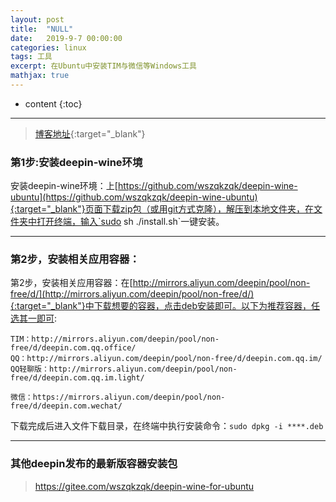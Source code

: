 ```yaml
---
layout: post
title:  "NULL"
date:   2019-9-7 00:00:00
categories: linux
tags: 工具
excerpt: 在Ubuntu中安装TIM与微信等Windows工具
mathjax: true
---
```

* content
{:toc}
---


> [博客地址](https://dufaxing.com){:target="_blank"}


### 第1步:安装deepin-wine环境

安装deepin-wine环境：上[https://github.com/wszqkzqk/deepin-wine-ubuntu](https://github.com/wszqkzqk/deepin-wine-ubuntu){:target="_blank"}页面下载zip包（或用git方式克隆），解压到本地文件夹，在文件夹中打开终端，输入`sudo sh ./install.sh`一键安装。


---

### 第2步，安装相关应用容器：

第2步，安装相关应用容器：在[http://mirrors.aliyun.com/deepin/pool/non-free/d/](http://mirrors.aliyun.com/deepin/pool/non-free/d/){:target="_blank"}中下载想要的容器，点击deb安装即可。以下为推荐容器，任选其一即可:

```
TIM：http://mirrors.aliyun.com/deepin/pool/non-free/d/deepin.com.qq.office/
QQ：http://mirrors.aliyun.com/deepin/pool/non-free/d/deepin.com.qq.im/
QQ轻聊版：http://mirrors.aliyun.com/deepin/pool/non-free/d/deepin.com.qq.im.light/

微信：https://mirrors.aliyun.com/deepin/pool/non-free/d/deepin.com.wechat/
```




下载完成后进入文件下载目录，在终端中执行安装命令：`sudo dpkg -i ****.deb`



---

### 其他deepin发布的最新版容器安装包



> https://gitee.com/wszqkzqk/deepin-wine-for-ubuntu


